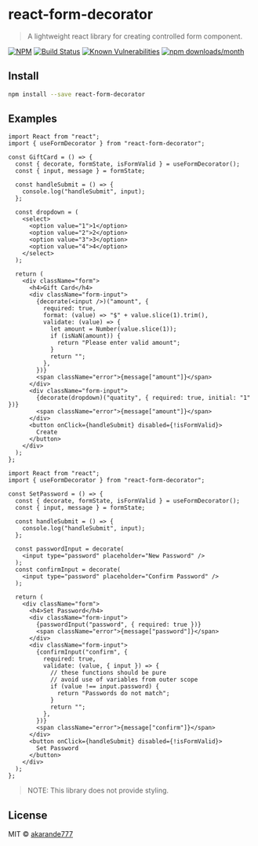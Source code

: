 # react-form-decorator

> A lightweight react library for creating controlled form component.

[![NPM](https://img.shields.io/npm/v/react-form-decorator.svg)](https://www.npmjs.com/package/react-form-decorator)
[![Build Status](https://travis-ci.com/akarande777/react-form-decorator.svg?branch=master)](https://travis-ci.com/akarande777/react-form-decorator)
[![Known Vulnerabilities](https://snyk.io/test/npm/react-form-decorator/badge.svg)](https://snyk.io/test/npm/react-form-decorator)
[![npm downloads/month](https://img.shields.io/npm/dm/react-form-decorator)](https://www.npmjs.com/package/react-form-decorator)

## Install

```bash
npm install --save react-form-decorator
```

## Examples

```tsx
import React from "react";
import { useFormDecorator } from "react-form-decorator";

const GiftCard = () => {
  const { decorate, formState, isFormValid } = useFormDecorator();
  const { input, message } = formState;

  const handleSubmit = () => {
    console.log("handleSubmit", input);
  };

  const dropdown = (
    <select>
      <option value="1">1</option>
      <option value="2">2</option>
      <option value="3">3</option>
      <option value="4">4</option>
    </select>
  );

  return (
    <div className="form">
      <h4>Gift Card</h4>
      <div className="form-input">
        {decorate(<input />)("amount", {
          required: true,
          format: (value) => "$" + value.slice(1).trim(),
          validate: (value) => {
            let amount = Number(value.slice(1));
            if (isNaN(amount)) {
              return "Please enter valid amount";
            }
            return "";
          },
        })}
        <span className="error">{message["amount"]}</span>
      </div>
      <div className="form-input">
        {decorate(dropdown)("quatity", { required: true, initial: "1" })}
        <span className="error">{message["amount"]}</span>
      </div>
      <button onClick={handleSubmit} disabled={!isFormValid}>
        Create
      </button>
    </div>
  );
};
```

```tsx
import React from "react";
import { useFormDecorator } from "react-form-decorator";

const SetPassword = () => {
  const { decorate, formState, isFormValid } = useFormDecorator();
  const { input, message } = formState;

  const handleSubmit = () => {
    console.log("handleSubmit", input);
  };

  const passwordInput = decorate(
    <input type="password" placeholder="New Password" />
  );
  const confirmInput = decorate(
    <input type="password" placeholder="Confirm Password" />
  );

  return (
    <div className="form">
      <h4>Set Password</h4>
      <div className="form-input">
        {passwordInput("password", { required: true })}
        <span className="error">{message["password"]}</span>
      </div>
      <div className="form-input">
        {confirmInput("confirm", {
          required: true,
          validate: (value, { input }) => {
            // these functions should be pure
            // avoid use of variables from outer scope
            if (value !== input.password) {
              return "Passwords do not match";
            }
            return "";
          },
        })}
        <span className="error">{message["confirm"]}</span>
      </div>
      <button onClick={handleSubmit} disabled={!isFormValid}>
        Set Password
      </button>
    </div>
  );
};
```

> NOTE: This library does not provide styling.

## License

MIT © [akarande777](https://github.com/akarande777)
